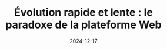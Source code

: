 ---
layout: article.njk
title: "Évolution rapide et lente : le paradoxe de la plateforme Web"
tags: article
date: 2024-12-17
excerpt: "(IN FRENCH ONLY) Dans cet article, paru dans le cadre des 24 jours de web de l'association Paris Web, je m'interroge sur le paradoxe de l'évolution du Web. D'un côté, la plateforme dans son ensemble évolue très rapidement, mais de l'autre, chacune de ses sous-parties évolue lentement. Comment expliquer ce paradoxe ? Mais surtout, comment rester à jour dans un tel environnement, et peut-être même influencer son évolution ?"
thumbnail: "https://www.24joursdeweb.fr/media/pages/2024/evolution-rapide-et-lente-le-paradoxe-de-la-plateforme-web/46483f6c83-1732612115/how-to-keep-track-2048x-q80.png"
altText: "Un dessin représentant une personne qui se prend la tête, autour de laquelle gravitent un grand nombre de technologies et de concepts du web."
external: https://www.24joursdeweb.fr/2024/evolution-rapide-et-lente-le-paradoxe-de-la-plateforme-web
---